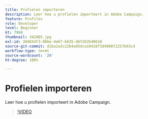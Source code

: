 ```yaml
---
title: Profielen importeren
description: Leer hoe u profielen importeert in Adobe Campaign.
feature: Profiles
role: Developer
level: Beginner
kt: 7968
thumbnail: 342085.jpg
exl-id: 30d654f3-086e-4e67-b835-d6f263540618
source-git-commit: d1ba1a3c22b4a95dca19418f3d490872257b93cd
workflow-type: tm+mt
source-wordcount: '20'
ht-degree: 100%

---
```


# Profielen importeren

Leer hoe u profielen importeert in Adobe Campaign.

>[!VIDEO](https://video.tv.adobe.com/v/342085?quality=12&learn=on)
